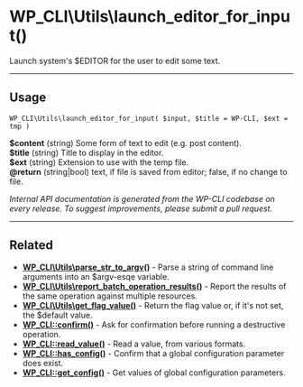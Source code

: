 # WP_CLI\Utils\launch_editor_for_input()

Launch system's $EDITOR for the user to edit some text.

***

## Usage

    WP_CLI\Utils\launch_editor_for_input( $input, $title = WP-CLI, $ext = tmp )

<div>
<strong>$content</strong> (string) Some form of text to edit (e.g. post content).<br />
<strong>$title</strong> (string) Title to display in the editor.<br />
<strong>$ext</strong> (string) Extension to use with the temp file.<br />
<strong>@return</strong> (string|bool) text, if file is saved from editor; false, if no change to file.<br />
</div>


*Internal API documentation is generated from the WP-CLI codebase on every release. To suggest improvements, please submit a pull request.*


***

## Related

<ul>



<li><strong><a href="https://make.wordpress.org/cli/handbook/internal-api/wp-cli-utils-parse-str-to-argv/">WP_CLI\Utils\parse_str_to_argv()</a></strong> - Parse a string of command line arguments into an $argv-esqe variable.</li>


<li><strong><a href="https://make.wordpress.org/cli/handbook/internal-api/wp-cli-utils-report-batch-operation-results/">WP_CLI\Utils\report_batch_operation_results()</a></strong> - Report the results of the same operation against multiple resources.</li>


<li><strong><a href="https://make.wordpress.org/cli/handbook/internal-api/wp-cli-utils-get-flag-value/">WP_CLI\Utils\get_flag_value()</a></strong> - Return the flag value or, if it's not set, the $default value.</li>


<li><strong><a href="https://make.wordpress.org/cli/handbook/internal-api/wp-cli-confirm/">WP_CLI::confirm()</a></strong> - Ask for confirmation before running a destructive operation.</li>


<li><strong><a href="https://make.wordpress.org/cli/handbook/internal-api/wp-cli-read-value/">WP_CLI::read_value()</a></strong> - Read a value, from various formats.</li>


<li><strong><a href="https://make.wordpress.org/cli/handbook/internal-api/wp-cli-has-config/">WP_CLI::has_config()</a></strong> - Confirm that a global configuration parameter does exist.</li>


<li><strong><a href="https://make.wordpress.org/cli/handbook/internal-api/wp-cli-get-config/">WP_CLI::get_config()</a></strong> - Get values of global configuration parameters.</li>



</ul>


